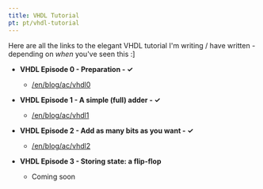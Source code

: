 ```yaml
---
title: VHDL Tutorial
pt: pt/vhdl-tutorial
---
```


Here are all the links to the elegant VHDL tutorial I'm writing / have written - depending on _when_ you've seen this :]

  * **VHDL Episode 0 - Preparation  - ✓**
      + [/en/blog/ac/vhdl0](/en/blog/ac/vhdl0)

  * **VHDL Episode 1 - A simple (full) adder  - ✓**
      + [/en/blog/ac/vhdl1](/en/blog/ac/vhdl1)

  * **VHDL Episode 2 - Add as many bits as you want  - ✓**
      + [/en/blog/ac/vhdl2](/en/blog/ac/vhdl2)

  * **VHDL Episode 3 - Storing state: a flip-flop**
      + Coming soon

